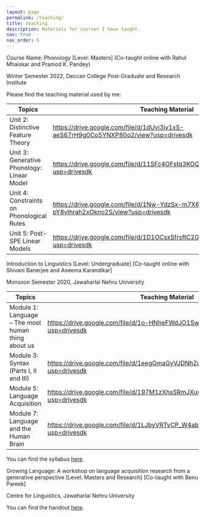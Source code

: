 ```yaml
---
layout: page
permalink: /teaching/
title: teaching
description: Materials for courses I have taught.
nav: true
nav_order: 5
---
```


Course Name: Phonology [Level: Masters] (Co-taught online with Rahul Mhaiskar and Pramod K. Pandey)  

Winter Semester 2022, Deccan College Post-Graduate and Research Institute  

Please find the teaching material used by me: 

| Topics 	| Teaching Material 	|
|---	|---	|
| Unit 2: Distinctive Feature Theory 	| https://drive.google.com/file/d/1dUvi3jy1xS-aeS67rH9g0Co5YNXP80o2/view?usp=drivesdk  	|
| Unit 3: Generative Phonology: Linear Model 	| https://drive.google.com/file/d/11SFc4OFstq3KOQslA2r82BINx5BLzcAS/view?usp=drivesdk  	|
| Unit 4: Constraints on Phonological Rules  	| https://drive.google.com/file/d/1Nw-YdzSx-m7X6r-pY8yIhrah2xOkno2S/view?usp=drivesdk  	|
| Unit 5: Post-SPE Linear Models  	| https://drive.google.com/file/d/1D1OCsxSfrsftC2GrhCX-TElQucY7So3Q/view?usp=drivesdk  	|


Introduction to Linguistics [Level: Undergraduate] [Co-taught online with Shivani Banerjee and Aseema Karandikar]  


Monsoon Semester 2020, Jawaharlal Nehru University

|  Topics 	|  Teaching Material 	|
|---	|---	|
| Module 1: Language – The most human thing about us  	| https://drive.google.com/file/d/1o-HNheFWdJO1SwOtOrG6jnvfolS5um6n/view?usp=drivesdk   	|
| Module 3: Syntax (Parts I, II and III)   	| https://drive.google.com/file/d/1eegGmaGyVJDNhZuQsiwk1irKEwiiYPhr/view?usp=drivesdk   	|
| Module 5: Language Acquisition  	| https://drive.google.com/file/d/197M1zXhsSRmJXuw8LsVQe6V6hFxN6VoX/view?usp=drivesdk   	|
| Module 7: Language and the Human Brain   	| https://drive.google.com/file/d/1LJbyVRTvCP_W4abJWqy368a9GILq3Z9z/view?usp=drivesdk  	|

You can find the syllabus [here](https://drive.google.com/file/d/1OocVIkWd1KsGssEyX7mmfz1AFJtCAnIy/view?usp=drivesdk).



Growing Language: A workshop on language acquisition research from a generative perspective [Level: Masters and Research] [Co-taught with Benu Pareek]  

Centre for Linguistics, Jawaharlal Nehru University   

You can find the handout [here](https://drive.google.com/file/d/1oQkZQmjuB18j-CaccfUp73zILwN2SNKg/view?usp=drivesdk).